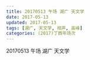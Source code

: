 ```yaml
---
title: 20170513 午场 湖广 天文学
date: 2017-05-13
updated: 2017-05-13
tags: [湖广, 天文学, 相声, 高峰] 
categories: (2017)丁酉年场次 
---
```

20170513 午场 湖广 天文学
